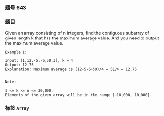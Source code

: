 ### 题号 643

### 题目

Given an array consisting of n integers, find the contiguous subarray of given length k that has the maximum average value. And you need to output the maximum average value.

    Example 1:

    Input: [1,12,-5,-6,50,3], k = 4
    Output: 12.75
    Explanation: Maximum average is (12-5-6+50)/4 = 51/4 = 12.75


    Note:

    1 <= k <= n <= 30,000.
    Elements of the given array will be in the range [-10,000, 10,000].

### 标签 ```Array```
